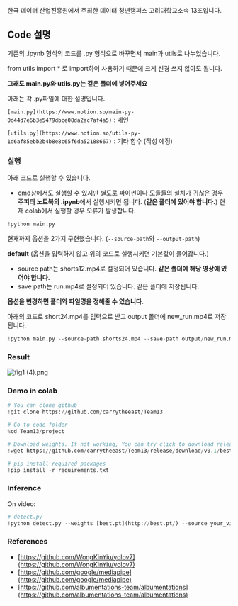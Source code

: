 한국 데이터 산업진흥원에서 주최한 데이터 청년캠퍼스
고려대학교소속 13조입니다.

## Code 설명

기존의 .ipynb 형식의 코드를 .py 형식으로 바꾸면서 main과 utils로 나누었습니다. 

from utils import * 로 import하여 사용하기 때문에 크게 신경 쓰지 않아도 됩니다. 

**그래도 main.py와 utils.py는 같은 폴더에 넣어주세요**

아래는 각 .py파일에 대한 설명입니다. 

`[main.py](https://www.notion.so/main-py-0d44d7e6b3e5479dbce08da2ac7af4a5)` :  메인

`[utils.py](https://www.notion.so/utils-py-1d6af85ebb2b4b8e8c65f6da52188667)` : 기타 함수 (작성 예정)

### 실행

아래 코드로 실행할 수 있습니다. 

- cmd창에서도 실행할 수 있지만 별도로 파이썬이나 모듈들의 설치가 귀찮은 경우 **주피터 노트북의 .ipynb**에서 실행시키면 됩니다. (**같은 폴더에 있어야 합니다.**) 현재 colab에서 실행할 경우 오류가 발생합니다.

```python
!python main.py
```

현재까지 옵션을 2가지 구현했습니다.  (`--source-path`와 `--output-path`)

**default** (옵션을 입력하지 않고 위의 코드로 실행시키면 기본값이 들어갑니다.)

- source path는 shorts12.mp4로 설정되어 있습니다. **같은 폴더에 해당 영상에 있어야 합니다.**
- save path는 run.mp4로 설정되어 있습니다. 같은 폴더에 저장됩니다.

**옵션을 변경하면 폴더와 파일명을 정해줄 수 있습니다.**

아래의 코드로 short24.mp4를 입력으로 받고 output 폴더에 new_run.mp4로 저장됩니다.

```python
!python main.py --source-path shorts24.mp4 --save-path output/new_run.mp4
```
### Result

![fig1 (4).png](https://s3-us-west-2.amazonaws.com/secure.notion-static.com/3b67474a-dbf4-4949-af20-ce3bc806f101/fig1_(4).png)

### Demo in colab

```python
# You can clone github
!git clone https://github.com/carrytheeast/Team13

# Go to code folder
%cd Team13/project

# Download weights. If not working, You can try click to download release on this web. 
!wget https://github.com/carrytheeast/Team13/release/download/v0.1/best.pt

# pip install required packages
!pip install -r requirements.txt
```

### Inference

On video:

```python
# detect.py
!python detect.py --weights [best.pt](http://best.pt/) --source your_video.mp4 --save_path your_path--mode 0
```

### References

- [https://github.com/WongKinYiu/yolov7](https://github.com/WongKinYiu/yolov7)
- [https://github.com/google/mediapipe](https://github.com/google/mediapipe)
- [https://github.com/albumentations-team/albumentations](https://github.com/albumentations-team/albumentations)
